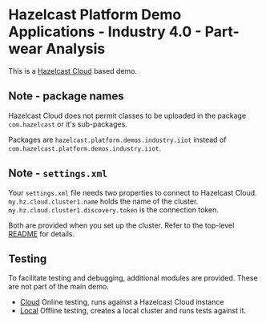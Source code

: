 # Hazelcast Platform Demo Applications - Industry 4.0 - Part-wear Analysis

This is a [Hazelcast Cloud](https://cloud.hazelcast.com/) based demo.

## Note - package names

Hazelcast Cloud does not permit classes to be uploaded in the package `com.hazelcast` or it's sub-packages.

Packages are `hazelcast.platform.demos.industry.iiot` instead of `com.hazelcast.platform.demos.industry.iiot`.

## Note - `settings.xml`

Your `settings.xml` file needs two properties to connect to Hazelcast Cloud. `my.hz.cloud.cluster1.name` holds the name of the cluster. `my.hz.cloud.cluster1.discovery.token` is the connection token.

Both are provided when you set up the cluster. Refer to the top-level [README](../../README.md) for details.

## Testing

To facilitate testing and debugging, additional modules are provided. These are not part
of the main demo.

* [Cloud](./test/cloud) Online testing, runs against a Hazelcast Cloud instance
* [Local](./test/local) Offline testing, creates a local cluster and runs tests against it.

